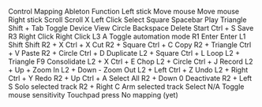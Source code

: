 Control	        Mapping             Ableton Function
Left stick      Move mouse          Move mouse
Right stick     Scroll              Scroll
X	            Left Click	        Select
Square	        Spacebar	        Play
Triangle	    Shift + Tab	        Toggle Device View
Circle	        Backspace	        Delete
Start	        Ctrl + S	        Save
R3	            Right Click	        Right Click
L3              A                   Toggle automation mode
R1	            Enter	            Enter
L1	            Shift	            Shift
R2 + X	        Ctrl + X	        Cut
R2 + Square	    Ctrl + C	        Copy
R2 + Triangle	Ctrl + V	        Paste
R2 + Circle	    Ctrl + D	        Duplicate
L2 + Square     Ctrl + L            Loop
L2 + Triangle   F9                  Consolidate
L2 + X	        Ctrl + E	        Chop
L2 + Circle	    Ctrl + J	        Record
L2 + Up         +                   Zoom In
L2 + Down       -                   Zoom Out
L2 + Left	    Ctrl + Z 	        Undo
L2 + Right	    Ctrl + Y	        Redo
R2 + Up	        Ctrl + A	        Select All
R2 + Down	    0	                Deactivate
R2 + Left       S                   Solo selected track
R2 + Right      C                   Arm selected track
Select          N/A                 Toggle mouse sensitivity
Touchpad press  No mapping (yet)